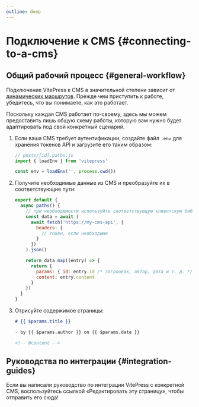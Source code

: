 ```yaml
---
outline: deep
---
```


# Подключение к CMS {#connecting-to-a-cms}

## Общий рабочий процесс {#general-workflow}

Подключение VitePress к CMS в значительной степени зависит от [динамических маршрутов](./routing#dynamic-routes). Прежде чем приступить к работе, убедитесь, что вы понимаете, как это работает.

Поскольку каждая CMS работает по-своему, здесь мы можем предоставить лишь общую схему работы, которую вам нужно будет адаптировать под свой конкретный сценарий.

1. Если ваша CMS требует аутентификации, создайте файл `.env` для хранения токенов API и загрузите его таким образом:

   ```js
   // posts/[id].paths.js
   import { loadEnv } from 'vitepress'

   const env = loadEnv('', process.cwd())
   ```

2. Получите необходимые данные из CMS и преобразуйте их в соответствующие пути:

   ```js
   export default {
     async paths() {
       // при необходимости используйте соответствующую клиентскую библиотеку CMS
       const data = await (
         await fetch('https://my-cms-api', {
           headers: {
             // токен, если необходимо
           }
         })
       ).json()

       return data.map((entry) => {
         return {
           params: { id: entry.id /* заголовок, автор, дата и т. д. */ },
           content: entry.content
         }
       })
     }
   }
   ```

3. Отрисуйте содержимое страницы:

   ```md
   # {{ $params.title }}

   - by {{ $params.author }} on {{ $params.date }}

   <!-- @content -->
   ```

## Руководства по интеграции {#integration-guides}

Если вы написали руководство по интеграции VitePress с конкретной CMS, воспользуйтесь ссылкой «Редактировать эту страницу», чтобы отправить его сюда!
